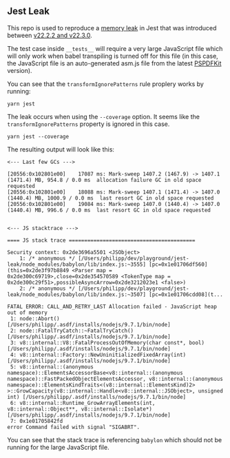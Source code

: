 ## Jest Leak

This repo is used to reproduce a [memory leak](https://github.com/facebook/jest/issues/5837) in Jest that was introduced between [v22.2.2 and v22.3.0](https://github.com/facebook/jest/compare/v22.2.2...v22.3.0).

The test case inside `__tests__` will require a very large JavaScript file which will only work when babel transpiling is turned off for this file (in this case, the JavaScript file is an auto-generated asm.js file from the latest [PSPDFKit](https://pspdfkit.com/web) version). 

You can see that the `transformIgnorePatterns` rule proplery works by running:

```
yarn jest
```

The leak occurs when using the `--coverage` option. It seems like the `transformIgnorePatterns` property is ignored in this case.

```
yarn jest --coverage
```

The resulting output will look like this:

```
<--- Last few GCs --->

[20556:0x102801e00]    17087 ms: Mark-sweep 1407.2 (1467.9) -> 1407.1 (1471.4) MB, 954.8 / 0.0 ms  allocation failure GC in old space requested
[20556:0x102801e00]    18088 ms: Mark-sweep 1407.1 (1471.4) -> 1407.0 (1440.4) MB, 1000.9 / 0.0 ms  last resort GC in old space requested
[20556:0x102801e00]    19084 ms: Mark-sweep 1407.0 (1440.4) -> 1407.0 (1440.4) MB, 996.6 / 0.0 ms  last resort GC in old space requested


<--- JS stacktrace --->

==== JS stack trace =========================================

Security context: 0x2de3696a5501 <JSObject>
    1: /* anonymous */ [/Users/philipp/dev/playground/jest-leak/node_modules/babylon/lib/index.js:~3555] [pc=0x1e01706df560](this=0x2de3f97b8849 <Parser map = 0x2de300c69719>,close=0x2de354570589 <TokenType map = 0x2de300c29f51>,possibleAsyncArrow=0x2de3212023e1 <false>)
    2: /* anonymous */ [/Users/philipp/dev/playground/jest-leak/node_modules/babylon/lib/index.js:~3507] [pc=0x1e01706cdd08](t...

FATAL ERROR: CALL_AND_RETRY_LAST Allocation failed - JavaScript heap out of memory
 1: node::Abort() [/Users/philipp/.asdf/installs/nodejs/9.7.1/bin/node]
 2: node::FatalTryCatch::~FatalTryCatch() [/Users/philipp/.asdf/installs/nodejs/9.7.1/bin/node]
 3: v8::internal::V8::FatalProcessOutOfMemory(char const*, bool) [/Users/philipp/.asdf/installs/nodejs/9.7.1/bin/node]
 4: v8::internal::Factory::NewUninitializedFixedArray(int) [/Users/philipp/.asdf/installs/nodejs/9.7.1/bin/node]
 5: v8::internal::(anonymous namespace)::ElementsAccessorBase<v8::internal::(anonymous namespace)::FastPackedObjectElementsAccessor, v8::internal::(anonymous namespace)::ElementsKindTraits<(v8::internal::ElementsKind)2> >::GrowCapacity(v8::internal::Handle<v8::internal::JSObject>, unsigned int) [/Users/philipp/.asdf/installs/nodejs/9.7.1/bin/node]
 6: v8::internal::Runtime_GrowArrayElements(int, v8::internal::Object**, v8::internal::Isolate*) [/Users/philipp/.asdf/installs/nodejs/9.7.1/bin/node]
 7: 0x1e01705842fd
error Command failed with signal "SIGABRT".
```

You can see that the stack trace is referencing `babylon` which should not be running for the large JavaScript file.


